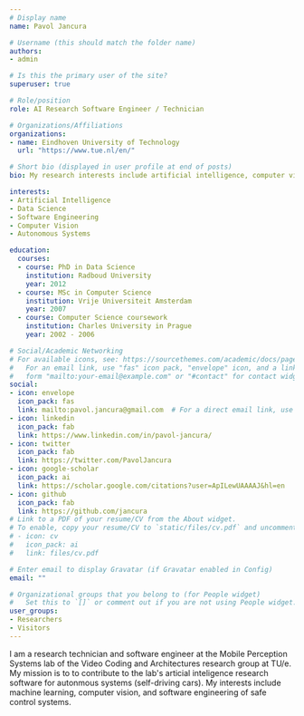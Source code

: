 ```yaml
---
# Display name
name: Pavol Jancura

# Username (this should match the folder name)
authors:
- admin

# Is this the primary user of the site?
superuser: true

# Role/position
role: AI Research Software Engineer / Technician

# Organizations/Affiliations
organizations:
- name: Eindhoven University of Technology
  url: "https://www.tue.nl/en/"

# Short bio (displayed in user profile at end of posts)
bio: My research interests include artificial intelligence, computer vision and safe autonomous systems.

interests:
- Artificial Intelligence
- Data Science
- Software Engineering
- Computer Vision
- Autonomous Systems

education:
  courses:
  - course: PhD in Data Science
    institution: Radboud University
    year: 2012
  - course: MSc in Computer Science
    institution: Vrije Universiteit Amsterdam
    year: 2007
  - course: Computer Science coursework
    institution: Charles University in Prague
    year: 2002 - 2006

# Social/Academic Networking
# For available icons, see: https://sourcethemes.com/academic/docs/page-builder/#icons
#   For an email link, use "fas" icon pack, "envelope" icon, and a link in the
#   form "mailto:your-email@example.com" or "#contact" for contact widget.
social:
- icon: envelope
  icon_pack: fas
  link: mailto:pavol.jancura@gmail.com  # For a direct email link, use "mailto:test@example.org".
- icon: linkedin
  icon_pack: fab
  link: https://www.linkedin.com/in/pavol-jancura/
- icon: twitter
  icon_pack: fab
  link: https://twitter.com/PavolJancura
- icon: google-scholar
  icon_pack: ai
  link: https://scholar.google.com/citations?user=ApILewUAAAAJ&hl=en
- icon: github
  icon_pack: fab
  link: https://github.com/jancura
# Link to a PDF of your resume/CV from the About widget.
# To enable, copy your resume/CV to `static/files/cv.pdf` and uncomment the lines below.
# - icon: cv
#   icon_pack: ai
#   link: files/cv.pdf

# Enter email to display Gravatar (if Gravatar enabled in Config)
email: ""

# Organizational groups that you belong to (for People widget)
#   Set this to `[]` or comment out if you are not using People widget.
user_groups:
- Researchers
- Visitors
---
```


I am a research technician and software engineer at the Mobile Perception Systems lab of the Video Coding and Architectures research group at TU/e. My mission is to to contribute to the lab's articial inteligence research software for autonmous systems (self-driving cars). My interests include machine learning, computer vision, and software engineering of safe control systems.
